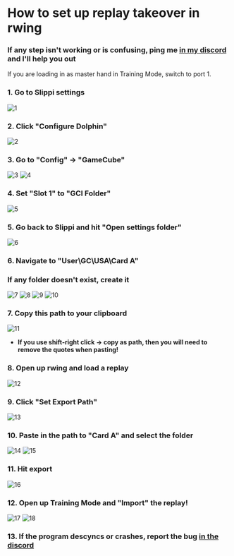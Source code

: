 # How to set up replay takeover in rwing
### If any step isn't working or is confusing, ping me [in my discord](https://discord.gg/2Khb8CVP7A) and I'll help you out

If you are loading in as master hand in Training Mode, switch to port 1. 

### 1. Go to Slippi settings
![1](https://github.com/user-attachments/assets/5078f197-3395-49ed-b47e-857077f5fb71)

### 2. Click "Configure Dolphin"
![2](https://github.com/user-attachments/assets/f9529c1f-1d81-408b-ae65-5449929be3f7)

### 3. Go to "Config" -> "GameCube"
![3](https://github.com/user-attachments/assets/4a3751ef-3a0c-4718-b55d-ed1d16e819fe)
![4](https://github.com/user-attachments/assets/5635cd4e-a559-446f-9eec-b965fc6f5cbc)

### 4. Set "Slot 1" to "GCI Folder"
![5](https://github.com/user-attachments/assets/de294939-04ef-4c26-adcf-b8980e8e28a0)

### 5. Go back to Slippi and hit "Open settings folder"
![6](https://github.com/user-attachments/assets/af551d7f-b23d-4a8c-ab4b-4cf1adb6772c)

### 6. Navigate to "User\GC\USA\Card A\"
### If any folder doesn't exist, create it
![7](https://github.com/user-attachments/assets/5af9df9b-c794-48f4-a439-1d9704e3a924)
![8](https://github.com/user-attachments/assets/30289220-8eda-4992-8952-e714730cba74)
![9](https://github.com/user-attachments/assets/e5f122a6-ab07-4e84-906e-af29bad0ca5a)
![10](https://github.com/user-attachments/assets/4302c3f9-083f-4156-a163-cdabd5929896)

### 7. Copy this path to your clipboard
![11](https://github.com/user-attachments/assets/a13985b8-244a-48d5-a2c8-21ab8d8b9381)

- **If you use shift-right click -> copy as path, then you will need to remove the quotes when pasting!**

### 8. Open up rwing and load a replay
![12](https://github.com/user-attachments/assets/94c5144c-89e6-4847-a9d8-f6c311ff02c8)

### 9. Click "Set Export Path"
![13](https://github.com/user-attachments/assets/a978dc13-dc4c-4275-9eef-7c4466d40126)

### 10. Paste in the path to "Card A" and select the folder
![14](https://github.com/user-attachments/assets/e36e2000-d176-478a-b26d-767a76b68c52)
![15](https://github.com/user-attachments/assets/4bbe669e-861f-4ee9-9f82-5e51eace9fee)

### 11. Hit export
![16](https://github.com/user-attachments/assets/9797bb32-bb97-4419-8fd2-f8b2b3e2a1d0)

### 12. Open up Training Mode and "Import" the replay!
![17](https://github.com/user-attachments/assets/2b1cd532-cd12-4635-b88d-3c2569029bf5)
![18](https://github.com/user-attachments/assets/2b42a9b7-f070-4a7e-bdcc-b340ab7f5581)

### 13. If the program descyncs or crashes, report the bug [in the discord](https://discord.gg/2Khb8CVP7A)
